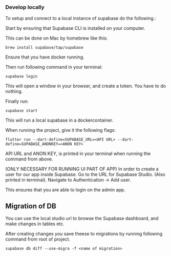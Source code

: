 ### Develop locally
To setup and connect to a local instance of supabase do the following.:

Start by ensuring that Supabase CLI is installed on your computer.

This can be done on Mac by homebrew like this:
```shell
brew install supabase/tap/supabase
```

Ensure that you have docker running.

Then run following command in your terminal:
```shell
supabase login
```
This will open a window in your browser, and create a token. You have to do nothing.

Finally run:
```shell
supabase start
```

This will run a local supabase in a dockercontainer.

When running the project, give it the following flags:

```shell
flutter run --dart-define=SUPABASE_URL=<API URL> --dart-define=SUPABASE_ANONKEY=<ANON KEY>
```
API URL and ANON KEY, is printed in your terminal when running the command from above.

(ONLY NECESSARY FOR RUNNING UI PART OF APP)
In order to create a user for our app inside Supabase. Go to the URL for Supabase Studio. (Also printed in terminal).
Navigate to Authentication -> Add user. 

This ensures that you are able to login on the admin app.

## Migration of DB
You can use the local studio url to browse the Supabase dashboard, and make changes in tables etc.

After creating changes you save theese to migrations by running following command from root of project.

```shell
supabase db diff --use-migra -f <name of migration>
```